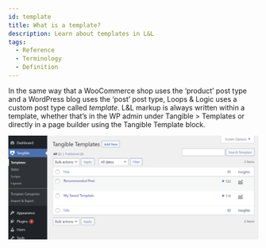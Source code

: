 ```yaml
---
id: template
title: What is a template?
description: Learn about templates in L&L
tags:
  - Reference
  - Terminology
  - Definition
---
```

In the same way that a WooCommerce shop uses the ‘product’ post type and a WordPress blog uses the ‘post’ post type, Loops & Logic uses a custom post type called _template_. L&L markup is always written within a template, whether that’s in the WP admin under Tangible > Templates or directly in a page builder using the Tangible Template block.

![](./eXalYi6suOojCuX3dWnMpOGOq.png)